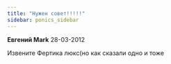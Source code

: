 ```yaml
---
title: "Нужен совет!!!!!"
sidebar: ponics_sidebar
---
```


**Евгений Mark** 28-03-2012

Извените Фертика люкс(но как сказали одно и тоже


